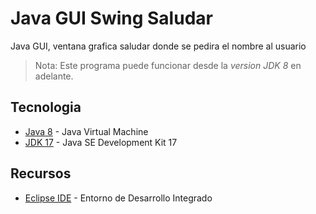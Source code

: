 # Java GUI Swing Saludar

Java GUI, ventana grafica saludar donde se pedira el nombre al usuario

> Nota: Este programa puede funcionar desde la *version JDK 8* en adelante.



## Tecnologia

- [Java 8](https://www.java.com/es/download/ie_manual.jsp) - Java Virtual Machine
- [JDK 17](https://www.oracle.com/java/technologies/downloads/) - Java SE Development Kit 17


## Recursos
- [Eclipse IDE](https://www.eclipse.org/downloads/) - Entorno de Desarrollo Integrado
